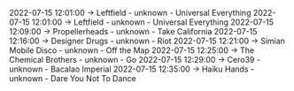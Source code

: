 2022-07-15 12:01:00 -> Leftfield - unknown - Universal Everything
2022-07-15 12:01:00 -> Leftfield - unknown - Universal Everything
2022-07-15 12:09:00 -> Propellerheads - unknown - Take California
2022-07-15 12:16:00 -> Designer Drugs - unknown - Riot
2022-07-15 12:21:00 -> Simian Mobile Disco - unknown - Off the Map
2022-07-15 12:25:00 -> The Chemical Brothers - unknown - Go
2022-07-15 12:29:00 -> Cero39 - unknown - Bacalao Imperial
2022-07-15 12:35:00 -> Haiku Hands - unknown - Dare You Not To Dance
